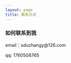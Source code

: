 ```yaml
---
layout: page
title: 联系方式
---
```

<h3> 如何联系到我 </h3>

<p> 
email：xduzhangy@126.com      
<p> 
qq: 1760508765  
<p> 



